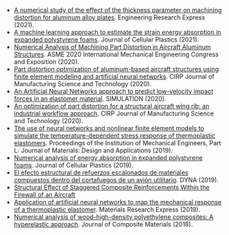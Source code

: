 - [A numerical study of the effect of the thickness parameter on machining distortion for aluminum alloy plates](https://iopscience.iop.org/article/10.1088/2631-8695/ac1848/meta). Engineering Research Express (2021).
- [A machine learning approach to estimate the strain energy absorption in expanded polystyrene foams](https://journals.sagepub.com/doi/abs/10.1177/0021955X211021014). Journal of Cellular Plastics (2021).
- [Numerical Analysis of Machining Part Distortion in Aircraft Aluminum Structures](https://asmedigitalcollection.asme.org/IMECE/proceedings-abstract/IMECE2020/V006T06A011/1099113). ASME 2020 International Mechanical Engineering Congress and Exposition (2020).
- [Part distortion optimization of aluminum-based aircraft structures using finite element modeling and artificial neural networks](https://www.sciencedirect.com/science/article/abs/pii/S1755581720300985). CIRP Journal of Manufacturing Science and Technology (2020). 
- [An Artificial Neural Networks approach to predict low-velocity impact forces in an elastomer material](https://journals.sagepub.com/doi/abs/10.1177/0037549720908052). 
SIMULATION (2020).
- [An optimization of part distortion for a structural aircraft wing rib: an industrial workflow approach](https://www.sciencedirect.com/science/article/abs/pii/S1755581720300080). CIRP Journal of Manufacturing Science and Technology (2020).
- [The use of neural networks and nonlinear finite element models to simulate the temperature-dependent stress response of thermoplastic elastomers](https://journals.sagepub.com/doi/abs/10.1177/1464420719890890). 
Proceedings of the Institution of Mechanical Engineers, Part L: Journal of Materials: Design and Applications (2019).
- [Numerical analysis of energy absorption in expanded polystyrene foams](https://journals.sagepub.com/doi/abs/10.1177/0021955X19880506). 
Journal of Cellular Plastics (2019).
- [El efecto estructural de refuerzos escalonados de materiales compuestos dentro del cortafuegos de un avión utilitario](https://recyt.fecyt.es/index.php/DY/article/view/74034). DYNA (2019).
- [Structural Effect of Staggered Composite Reinforcements Within the Firewall of an Aircraft]()
- [Application of artificial neural networks to map the mechanical response of a thermoplastic elastomer](https://iopscience.iop.org/article/10.1088/2053-1591/ab13ec/meta). Materials Research Express (2019).
- [Numerical analysis of wood-high-density polyethylene composites: A hyperelastic approach](https://journals.sagepub.com/doi/full/10.1177/0021998318780436). Journal of Composite Materials (2018).
